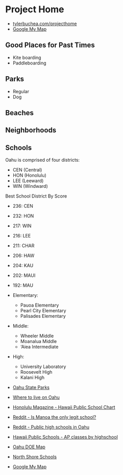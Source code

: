 # Project Home

- [tylerbuchea.com/projecthome](https://tylerbuchea.com/projecthome/)
- [Google My Map](https://www.google.com/maps/d/edit?mid=140gPqk_yTmdIMQdBkTsRDZSbWMDh6RS7&ll=21.485947960666294%2C-158.00282975437517&z=11)

## Good Places for Past Times

- Kite boarding
- Paddleboarding

## Parks

- Regular
- Dog

## Beaches

## Neighborhoods

## Schools

Oahu is comprised of four districts:

- CEN (Central)
- HON (Honolulu)
- LEE (Leeward)
- WIN (Windward)

Best School District By Score

- 236: CEN
- 232: HON
- 217: WIN
- 216: LEE
- 211: CHAR
- 206: HAW
- 204: KAU
- 202: MAUI
- 192: MAU

- Elementary:
  - Pauoa Elementary
  - Pearl City Elementary
  - Palisades Elementary
- Middle:
  - Wheeler Middle
  - Moanalua Middle
  - ‘Aiea Intermediate
- High:

  - University Laboratory
  - Roosevelt High
  - Kalani High

- [Oahu State Parks](https://hawaiistateparks.org/parks/oahu/)
- [Where to live on Oahu](https://www.hawaiilife.com/blog/where-to-live-on-oahu/)
- [Honolulu Magazine - Hawaii Public School Chart](http://www.honolulumagazine.com/Honolulu-Magazine/April-2017/Hawaii-Public-School-Chart-2017/)
- [Reddit - Is Manoa the only legit school?](https://www.reddit.com/r/UniversityofHawaii/comments/8bdhiv/is_uh_manoa_the_only_legit_school_on_oahu_that/)
- [Reddit - Public high schools in Oahu](https://www.reddit.com/r/Hawaii/comments/7pk9l8/questionpublic_high_schools_on_oahu/)
- [Hawaii Public Schools - AP classes by highschool](http://www.hawaiipublicschools.org/TeachingAndLearning/Testing/AdvancedPlacement/Pages/APcourses.aspx)
- [Oahu DOE Map](http://www.hawaiipublicschools.org/ParentsAndStudents/EnrollingInSchool/SchoolFinder/Pages/Oahu-Map.aspx)
- [North Shore Schools](https://www.hawaiiliving.com/blog/north-shore-oahu-schools/)
- [Google My Map](https://www.google.com/maps/d/edit?mid=140gPqk_yTmdIMQdBkTsRDZSbWMDh6RS7&ll=21.485947960666294%2C-158.00282975437517&z=11)
